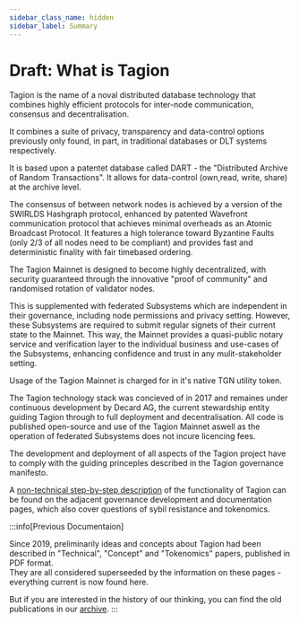 ```yaml
---
sidebar_class_name: hidden
sidebar_label: Summary
---
```

# Draft: What is Tagion

Tagion is the name of a noval distributed database technology that combines highly efficient protocols for inter-node communication, consensus and decentralisation. 

It combines a suite of privacy, transparency and data-control options previously only found, in part, in traditional databases or DLT systems respectively. 

It is based upon a patentet database called DART - the "Distributed Archive of Random Transactions". It allows for data-control (own,read, write, share) at the archive level. 

The consensus of between network nodes is achieved by a version of the SWIRLDS Hashgraph protocol, enhanced by patented Wavefront communication protocol that achieves minimal overheads as an Atomic Broadcast Protocol.  It features a high tolerance toward Byzantine Faults (only 2/3 of all nodes need to be compliant) and provides fast and deterministic finality with fair timebased ordering. 

The Tagion Mainnet is designed to become highly decentralized, with security guaranteed through the innovative "proof of community" and randomised rotation of validator nodes. 

This is supplemented with federated Subsystems which are independent in their governance, including node permissions and privacy setting. However, these Subsystems are required to submit regular signets of their current state to the Mainnet. This way, the Mainnet provides a quasi-public notary service and verification layer to the individual business and use-cases of the Subsystems, enhancing confidence and trust in any mulit-stakeholder setting. 

Usage of the Tagion Mainnet is charged for in it's native TGN utility token. 

The Tagion technology stack was concieved of in 2017 and remaines under continuous development by Decard AG, the current stewardship entity guiding Tagion through to full deployment and decentralisation. All code is published open-source and use of the Tagion Mainnet aswell as the operation of federated Subsystems does not incure licencing fees. 

The development and deployment of all aspects of the Tagion project have to comply with the guiding princeples described in the Tagion governance manifesto. 

A [non-technical step-by-step description](https://docs.tagion.org/gov/intro/jargonbusting) of the functionality of Tagion can be found on the adjacent governance development and documentation pages, which also cover questions of sybil resistance and tokenomics. 

:::info[Previous Documentaion]

Since 2019, preliminarily ideas and concepts about Tagion had been described in "Technical", "Concept" and "Tokenomics" papers, published in PDF format.  
They are all considered superseeded by the information on these pages - everything current is now found here. 

But if you are interested in the history of our thinking, you can find the old publications in our [archive](https://docs.tagion.org/gov/intro/archive).
:::



